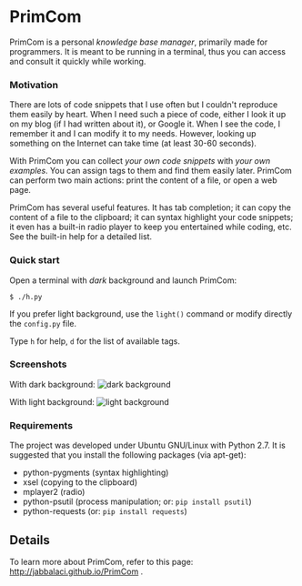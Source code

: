 # PrimCom

PrimCom is a personal _knowledge base manager_, primarily made for
programmers. It is meant to be running in a terminal, thus you can access
and consult it quickly while working.

### Motivation

There are lots of code snippets that I use often but I couldn't reproduce
them easily by heart. When I need such a piece of code, either I look it
up on my blog (if I had written about it), or Google it. When I see the
code, I remember it and I can modify it to my needs. However, looking
up something on the Internet can take time (at least 30-60 seconds).

With PrimCom you can collect _your own code snippets_ with _your own
examples_. You can assign tags to them and find them easily later. PrimCom
can perform two main actions: print the content of a file, or open a
web page.

PrimCom has several useful features. It has tab completion; it can
copy the content of a file to the clipboard; it can syntax highlight
your code snippets; it even has a built-in radio player to keep you
entertained while coding, etc. See the built-in help for a detailed list.

### Quick start

Open a terminal with _dark_ background and launch PrimCom:

    $ ./h.py

If you prefer light background, use the `light()` command or modify
directly the `config.py` file.

Type `h` for help, `d` for the list of available tags.

### Screenshots

With dark background: ![dark background](https://dl.dropboxusercontent.com/u/144888/wordpress/20130802-PrimCom/pc01.png)

With light background: ![light background](https://dl.dropboxusercontent.com/u/144888/wordpress/20130802-PrimCom/pc02.png)

### Requirements

The project was developed under Ubuntu GNU/Linux with Python 2.7. It
is suggested that you install the following packages (via apt-get): 

* python-pygments (syntax highlighting) 
* xsel (copying to the clipboard) 
* mplayer2 (radio) 
* python-psutil (process manipulation; or: `pip install psutil`) 
* python-requests (or: `pip install requests`)

## Details

To learn more about PrimCom, refer to this page:
http://jabbalaci.github.io/PrimCom .
